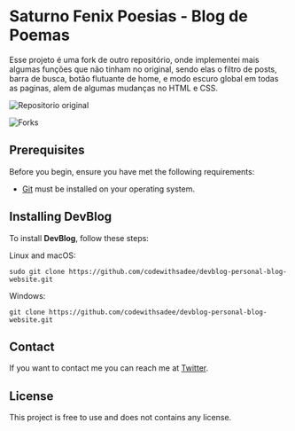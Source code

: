 # Saturno Fenix Poesias - Blog de Poemas

Esse projeto é uma fork de outro repositório, onde implementei mais algumas funções que não tinham no original, sendo elas o filtro de posts, barra de busca, botão flutuante de home, e modo escuro global em todas as paginas, alem de algumas mudanças no HTML e CSS.

![Repositorio original](https://img.shields.io/github/repo-size/codewithsadee/devblog-personal-blog-website)

![Forks](https://img.shields.io/github/forks/codewithsadee/devblog-personal-blog-website?style=social)


## Prerequisites

Before you begin, ensure you have met the following requirements:
<!--- These are just example requirements. Add, duplicate or remove as required --->

* [Git](https://git-scm.com/downloads "Download Git") must be installed on your operating system.

## Installing DevBlog

To install **DevBlog**, follow these steps:

Linux and macOS:

```
sudo git clone https://github.com/codewithsadee/devblog-personal-blog-website.git
```

Windows:

```
git clone https://github.com/codewithsadee/devblog-personal-blog-website.git
```

## Contact

If you want to contact me you can reach me at [Twitter](https://www.twitter.com/codewithsadee).

## License
<!--- If you're not sure which open license to use see https://choosealicense.com/--->

This project is free to use and does not contains any license.

